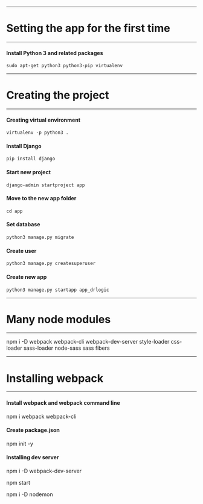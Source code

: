 ------------------------------------------------
# Setting the app for the first time
------------------------------------------------

#### Install Python 3 and related packages
`sudo apt-get python3 python3-pip virtualenv`

------------------------------------------------
# Creating the project
------------------------------------------------
#### Creating virtual environment
`virtualenv -p python3 .`

#### Install Django
`pip install django`

#### Start new project
`django-admin startproject app`

#### Move to the new app folder
`cd app`

#### Set database
`python3 manage.py migrate`

#### Create user
`python3 manage.py createsuperuser`

#### Create new app
`python3 manage.py startapp app_drlogic`

------------------------------------------------
# Many node modules
------------------------------------------------

npm i -D webpack webpack-cli webpack-dev-server style-loader css-loader sass-loader node-sass sass fibers

------------------------------------------------
# Installing webpack
------------------------------------------------

#### Install webpack and webpack command line
npm i webpack webpack-cli

#### Create package.json
npm init -y

#### Installing dev server
npm i -D webpack-dev-server

npm start

npm i -D nodemon
